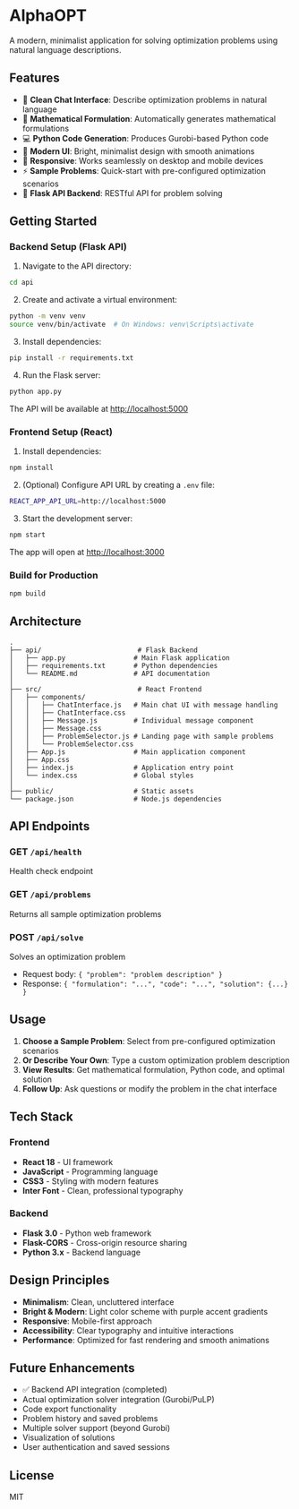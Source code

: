 # AlphaOPT

A modern, minimalist application for solving optimization problems using natural language descriptions.

## Features

- 🎯 **Clean Chat Interface**: Describe optimization problems in natural language
- 📐 **Mathematical Formulation**: Automatically generates mathematical formulations
- 💻 **Python Code Generation**: Produces Gurobi-based Python code
- 🎨 **Modern UI**: Bright, minimalist design with smooth animations
- 📱 **Responsive**: Works seamlessly on desktop and mobile devices
- ⚡ **Sample Problems**: Quick-start with pre-configured optimization scenarios
- 🔌 **Flask API Backend**: RESTful API for problem solving

## Getting Started

### Backend Setup (Flask API)

1. Navigate to the API directory:
```bash
cd api
```

2. Create and activate a virtual environment:
```bash
python -m venv venv
source venv/bin/activate  # On Windows: venv\Scripts\activate
```

3. Install dependencies:
```bash
pip install -r requirements.txt
```

4. Run the Flask server:
```bash
python app.py
```

The API will be available at [http://localhost:5000](http://localhost:5000)

### Frontend Setup (React)

1. Install dependencies:
```bash
npm install
```

2. (Optional) Configure API URL by creating a `.env` file:
```bash
REACT_APP_API_URL=http://localhost:5000
```

3. Start the development server:
```bash
npm start
```

The app will open at [http://localhost:3000](http://localhost:3000)

### Build for Production

```bash
npm build
```

## Architecture

```
.
├── api/                        # Flask Backend
│   ├── app.py                 # Main Flask application
│   ├── requirements.txt       # Python dependencies
│   └── README.md              # API documentation
│
├── src/                        # React Frontend
│   ├── components/
│   │   ├── ChatInterface.js   # Main chat UI with message handling
│   │   ├── ChatInterface.css
│   │   ├── Message.js         # Individual message component
│   │   ├── Message.css
│   │   ├── ProblemSelector.js # Landing page with sample problems
│   │   └── ProblemSelector.css
│   ├── App.js                 # Main application component
│   ├── App.css
│   ├── index.js               # Application entry point
│   └── index.css              # Global styles
│
├── public/                    # Static assets
└── package.json               # Node.js dependencies
```

## API Endpoints

### GET `/api/health`
Health check endpoint

### GET `/api/problems`
Returns all sample optimization problems

### POST `/api/solve`
Solves an optimization problem
- Request body: `{ "problem": "problem description" }`
- Response: `{ "formulation": "...", "code": "...", "solution": {...} }`

## Usage

1. **Choose a Sample Problem**: Select from pre-configured optimization scenarios
2. **Or Describe Your Own**: Type a custom optimization problem description
3. **View Results**: Get mathematical formulation, Python code, and optimal solution
4. **Follow Up**: Ask questions or modify the problem in the chat interface

## Tech Stack

### Frontend
- **React 18** - UI framework
- **JavaScript** - Programming language
- **CSS3** - Styling with modern features
- **Inter Font** - Clean, professional typography

### Backend
- **Flask 3.0** - Python web framework
- **Flask-CORS** - Cross-origin resource sharing
- **Python 3.x** - Backend language

## Design Principles

- **Minimalism**: Clean, uncluttered interface
- **Bright & Modern**: Light color scheme with purple accent gradients
- **Responsive**: Mobile-first approach
- **Accessibility**: Clear typography and intuitive interactions
- **Performance**: Optimized for fast rendering and smooth animations

## Future Enhancements

- ✅ Backend API integration (completed)
- Actual optimization solver integration (Gurobi/PuLP)
- Code export functionality
- Problem history and saved problems
- Multiple solver support (beyond Gurobi)
- Visualization of solutions
- User authentication and saved sessions

## License

MIT

